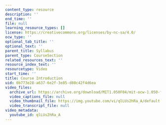 ```yaml
---
content_type: resource
description: ''
end_time: ''
file: null
learning_resource_types: []
license: https://creativecommons.org/licenses/by-nc-sa/4.0/
ocw_type: ''
optional_tab_title: ''
optional_text: ''
parent_title: Syllabus
parent_type: CourseSection
related_resources_text: ''
resource_index_text: ''
resourcetype: Video
start_time: ''
title: Course Introduction
uid: 0b773e28-a637-6e2f-3e85-d80c42f4d6ea
video_files:
  archive_url: https://archive.org/download/MIT1.050F04/mit-ocw-1.050-facultyint-bucciarelli-04apr2004-220k.mp4
  video_captions_file: null
  video_thumbnail_file: https://img.youtube.com/vi/qlLUs2hRa_A/default.jpg
  video_transcript_file: null
video_metadata:
  youtube_id: qlLUs2hRa_A
---
```

